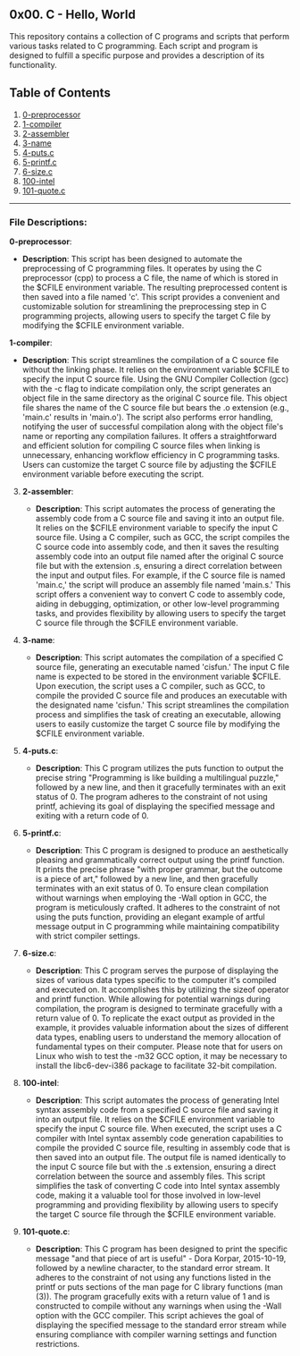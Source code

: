 ## 0x00. C - Hello, World

This repository contains a collection of C programs and scripts that perform various tasks related to C programming. Each script and program is designed to fulfill a specific purpose and provides a description of its functionality.

## Table of Contents

1. [0-preprocessor](#0-preprocessor)
2. [1-compiler](#1-compiler)
3. [2-assembler](#2-assembler)
4. [3-name](#3-name)
5. [4-puts.c](#4-putsc)
6. [5-printf.c](#5-printfc)
7. [6-size.c](#6-sizec)
8. [100-intel](#100-intel)
9. [101-quote.c](#101-quotec)
---
### File Descriptions:

**0-preprocessor**:
   - **Description**: This script has been designed to automate the preprocessing of C programming files. It operates by using the C preprocessor (cpp) to process a C file, the name of which is stored in the $CFILE environment variable. The resulting preprocessed content is then saved into a file named 'c'. This script provides a convenient and customizable solution for streamlining the preprocessing step in C programming projects, allowing users to specify the target C file by modifying the $CFILE environment variable.
   
**1-compiler**:
   - **Description**: This script streamlines the compilation of a C source file without the linking phase. It relies on the environment variable $CFILE to specify the input C source file. Using the GNU Compiler Collection (gcc) with the -c flag to indicate compilation only, the script generates an object file in the same directory as the original C source file. This object file shares the name of the C source file but bears the .o extension (e.g., 'main.c' results in 'main.o'). The script also performs error handling, notifying the user of successful compilation along with the object file's name or reporting any compilation failures. It offers a straightforward and efficient solution for compiling C source files when linking is unnecessary, enhancing workflow efficiency in C programming tasks. Users can customize the target C source file by adjusting the $CFILE environment variable before executing the script.


3. **2-assembler**:
   - **Description**: This script automates the process of generating the assembly code from a C source file and saving it into an output file. It relies on the $CFILE environment variable to specify the input C source file. Using a C compiler, such as GCC, the script compiles the C source code into assembly code, and then it saves the resulting assembly code into an output file named after the original C source file but with the extension .s, ensuring a direct correlation between the input and output files. For example, if the C source file is named 'main.c,' the script will produce an assembly file named 'main.s.' This script offers a convenient way to convert C code to assembly code, aiding in debugging, optimization, or other low-level programming tasks, and provides flexibility by allowing users to specify the target C source file through the $CFILE environment variable.

4. **3-name**:
   - **Description**: This script automates the compilation of a specified C source file, generating an executable named 'cisfun.' The input C file name is expected to be stored in the environment variable $CFILE. Upon execution, the script uses a C compiler, such as GCC, to compile the provided C source file and produces an executable with the designated name 'cisfun.' This script streamlines the compilation process and simplifies the task of creating an executable, allowing users to easily customize the target C source file by modifying the $CFILE environment variable.

5. **4-puts.c**:
   - **Description**: This C program utilizes the puts function to output the precise string "Programming is like building a multilingual puzzle," followed by a new line, and then it gracefully terminates with an exit status of 0. The program adheres to the constraint of not using printf, achieving its goal of displaying the specified message and exiting with a return code of 0.

6. **5-printf.c**:
   - **Description**: This C program is designed to produce an aesthetically pleasing and grammatically correct output using the printf function. It prints the precise phrase "with proper grammar, but the outcome is a piece of art," followed by a new line, and then gracefully terminates with an exit status of 0. To ensure clean compilation without warnings when employing the -Wall option in GCC, the program is meticulously crafted. It adheres to the constraint of not using the puts function, providing an elegant example of artful message output in C programming while maintaining compatibility with strict compiler settings.

7. **6-size.c**:
   - **Description**: 
This C program serves the purpose of displaying the sizes of various data types specific to the computer it's compiled and executed on. It accomplishes this by utilizing the sizeof operator and printf function. While allowing for potential warnings during compilation, the program is designed to terminate gracefully with a return value of 0. To replicate the exact output as provided in the example, it provides valuable information about the sizes of different data types, enabling users to understand the memory allocation of fundamental types on their computer. Please note that for users on Linux who wish to test the -m32 GCC option, it may be necessary to install the libc6-dev-i386 package to facilitate 32-bit compilation.

8. **100-intel**:
   - **Description**: This script automates the process of generating Intel syntax assembly code from a specified C source file and saving it into an output file. It relies on the $CFILE environment variable to specify the input C source file. When executed, the script uses a C compiler with Intel syntax assembly code generation capabilities to compile the provided C source file, resulting in assembly code that is then saved into an output file. The output file is named identically to the input C source file but with the .s extension, ensuring a direct correlation between the source and assembly files. This script simplifies the task of converting C code into Intel syntax assembly code, making it a valuable tool for those involved in low-level programming and providing flexibility by allowing users to specify the target C source file through the $CFILE environment variable.

8. **101-quote.c**:
   - **Description**: This C program has been designed to print the specific message "and that piece of art is useful" - Dora Korpar, 2015-10-19, followed by a newline character, to the standard error stream. It adheres to the constraint of not using any functions listed in the printf or puts sections of the man page for C library functions (man (3)). The program gracefully exits with a return value of 1 and is constructed to compile without any warnings when using the -Wall option with the GCC compiler. This script achieves the goal of displaying the specified message to the standard error stream while ensuring compliance with compiler warning settings and function restrictions.
